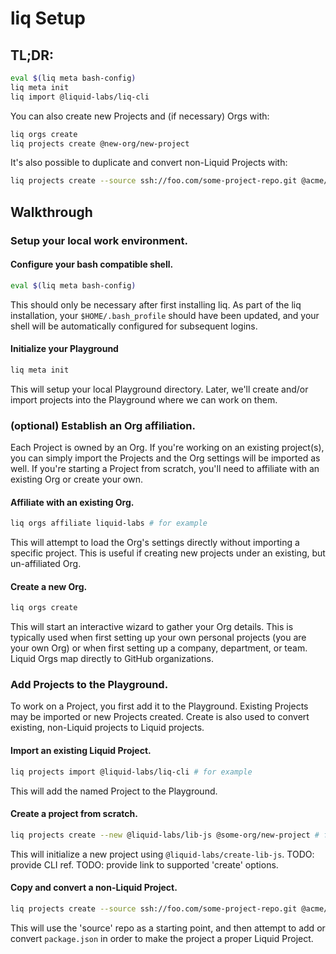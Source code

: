 # liq Setup

## TL;DR:
```bash
eval $(liq meta bash-config)
liq meta init
liq import @liquid-labs/liq-cli
```

You can also create new Projects and (if necessary) Orgs with:
```bash
liq orgs create
liq projects create @new-org/new-project
```

It's also possible to duplicate and convert non-Liquid Projects with:
```bash
liq projects create --source ssh://foo.com/some-project-repo.git @acme/new-project
```

## Walkthrough

### Setup your local work environment.

#### Configure your bash compatible shell.
```bash
eval $(liq meta bash-config)
```

This should only be necessary after first installing liq. As part of the liq installation, your `$HOME/.bash_profile` should have been updated, and your shell will be automatically configured for subsequent logins.

#### Initialize your Playground
```bash
liq meta init
```

This will setup your local Playground directory. Later, we'll create and/or import projects into the Playground where we can work on them.

### (optional) Establish an Org affiliation.

Each Project is owned by an Org. If you're working on an existing project(s), you can simply import the Projects and the Org settings will be imported as well. If you're starting a Project from scratch, you'll need to affiliate with an existing Org or create your own.

#### Affiliate with an existing Org.
```bash
liq orgs affiliate liquid-labs # for example
```

This will attempt to load the Org's settings directly without importing a specific project. This is useful if creating new projects under an existing, but un-affiliated Org.

#### Create a new Org.
```bash
liq orgs create
```

This will start an interactive wizard to gather your Org details. This is typically used when first setting up your own personal projects (you are your own Org) or when first setting up a company, department, or team. Liquid Orgs map directly to GitHub organizations.

### Add Projects to the Playground.

To work on a Project, you first add it to the Playground. Existing Projects may be imported or new Projects created. Create is also used to convert existing, non-Liquid projects to Liquid projects.

#### Import an existing Liquid Project.
```bash
liq projects import @liquid-labs/liq-cli # for example
```

This will add the named Project to the Playground.

#### Create a project from scratch.
```bash
liq projects create --new @liquid-labs/lib-js @some-org/new-project # for example
```

This will initialize a new project using `@liquid-labs/create-lib-js`. TODO: provide CLI ref. TODO: provide link to supported 'create' options.

#### Copy and convert a non-Liquid Project.
```bash
liq projects create --source ssh://foo.com/some-project-repo.git @acme/new-project
```

This will use the 'source' repo as a starting point, and then attempt to add or convert `package.json` in order to make the project a proper Liquid Project.
